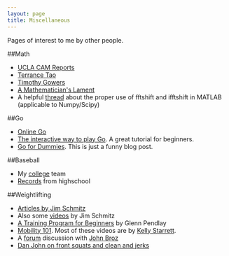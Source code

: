 ```yaml
---
layout: page
title: Miscellaneous
---
```


Pages of interest to me by other people.

##Math
*	[UCLA CAM Reports](http://www.math.ucla.edu/applied/cam)
*	[Terrance Tao](http://terrytao.wordpress.com/)
*	[Timothy Gowers](https://gowers.wordpress.com/)
*	[A Mathematician's Lament](https://www.maa.org/external_archive/devlin/LockhartsLament.pdf)
*   A helpful [thread](http://www.mathworks.com/matlabcentral/newsreader/view_thread/285244) about the proper use of fftshift and ifftshift in MATLAB (applicable to Numpy/Scipy)

##Go
*	[Online Go](https://online-go.com/play)
*	[The interactive way to play Go](http://playgo.to/iwtg/en/). A great tutorial for beginners.
*	[Go for Dummies](http://gofordummies.blogspot.com/2012/05/no-no-shapes.html). This is just a funny blog post.

##Baseball
*	My [college](http://www.grccraiders.com/index.aspx?path=baseball&) team
*	[Records](http://www.mhsaa.com/sports/baseball/recordbook/individualrecords.aspx) from highschool

##Weightlifting
*	[Articles by Jim Schmitz](http://www.ironmind.com:8080/ironmind/opencms/Lifts/index.html)
*	Also some [videos](http://www.allthingsgym.com/jim-schmitz-olympic-weightlifting-coaching-tips/) by Jim Schmitz
*	[A Training Program for Beginners](http://www.pendlay.com/A-Training-System-for-Beginning-Olympic-Weightlifters_df_90.html) by Glenn Pendlay
*	[Mobility 101](http://www.allthingsgym.com/mobility101/). Most of these videos are by [Kelly Starrett](http://www.mobilitywod.com/about/kellystarrett/).
*   A [forum](http://forum.bodybuilding.com/showthread.php?t=122395951) discussion with [John Broz](http://www.averagebroz.com/)
*	[Dan John on front squats and clean and jerks](http://danjohn.net/2009/12/the-front-squat/)

